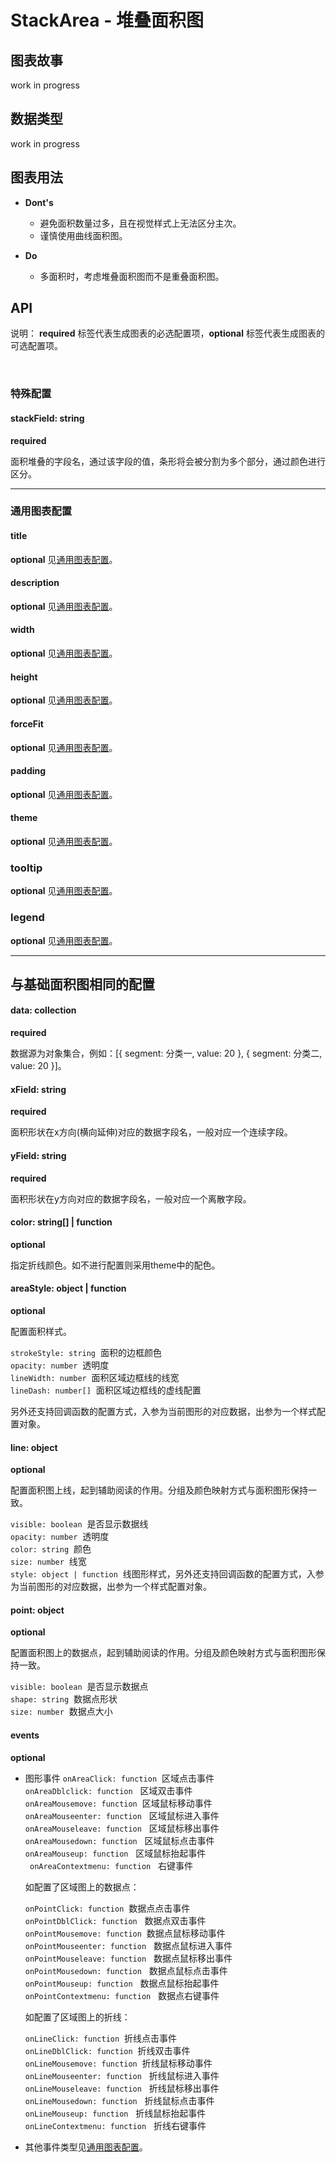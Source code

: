 # StackArea - 堆叠面积图

## 图表故事

work in progress

## 数据类型

work in progress

## 图表用法

- **Dont's**
  - 避免面积数量过多，且在视觉样式上无法区分主次。
  - 谨慎使用曲线面积图。



- **Do**
  - 多面积时，考虑堆叠面积图而不是重叠面积图。
  
  
  
## API
说明： **required** 标签代表生成图表的必选配置项，**optional** 标签代表生成图表的可选配置项。

<br/>

### 特殊配置

#### stackField: string
**required**

面积堆叠的字段名，通过该字段的值，条形将会被分割为多个部分，通过颜色进行区分。

***

### 通用图表配置

#### title
**optional** 见[通用图表配置](../generalConfig.zh-CN.md)。

#### description
**optional** 见[通用图表配置](../generalConfig.zh-CN.md)。

#### width
**optional** 见[通用图表配置](../generalConfig.zh-CN.md)。

#### height
**optional** 见[通用图表配置](../generalConfig.zh-CN.md)。

#### forceFit
**optional** 见[通用图表配置](../generalConfig.zh-CN.md)。

#### padding
**optional** 见[通用图表配置](../generalConfig.zh-CN.md)。

#### theme
**optional** 见[通用图表配置](../generalConfig.zh-CN.md)。



### tooltip
**optional**  见[通用图表配置](../generalConfig.zh-CN.md)。

### legend
**optional**  见[通用图表配置](../generalConfig.zh-CN.md)。

***

## 与基础面积图相同的配置

#### data: collection
**required**

数据源为对象集合，例如：[{ segment: 分类一, value: 20 }, { segment: 分类二, value: 20 }]。


#### xField: string
**required**

面积形状在x方向(横向延伸)对应的数据字段名，一般对应一个连续字段。


#### yField: string
**required**

面积形状在y方向对应的数据字段名，一般对应一个离散字段。


#### color: string[] | function
**optional**

指定折线颜色。如不进行配置则采用theme中的配色。


#### areaStyle: object | function
**optional**

配置面积样式。

`strokeStyle: string`  面积的边框颜色<br />
`opacity: number`  透明度<br />
`lineWidth: number`  面积区域边框线的线宽<br />
`lineDash: number[]`  面积区域边框线的虚线配置

另外还支持回调函数的配置方式，入参为当前图形的对应数据，出参为一个样式配置对象。

#### line: object
**optional**

配置面积图上线，起到辅助阅读的作用。分组及颜色映射方式与面积图形保持一致。

`visible: boolean`  是否显示数据线<br />
`opacity: number`  透明度<br />
`color: string`  颜色<br />
`size: number`  线宽<br />
`style: object | function`  线图形样式，另外还支持回调函数的配置方式，入参为当前图形的对应数据，出参为一个样式配置对象。

#### point: object
**optional**

配置面积图上的数据点，起到辅助阅读的作用。分组及颜色映射方式与面积图形保持一致。

`visible: boolean`  是否显示数据点<br />
`shape: string`  数据点形状<br />
`size: number`  数据点大小<br />


#### events
**optional**

- 图形事件
`onAreaClick: function`  区域点击事件<br />
`onAreaDblclick: function`   区域双击事件<br />
`onAreaMousemove: function`  区域鼠标移动事件<br />
`onAreaMouseenter: function`   区域鼠标进入事件<br />
`onAreaMouseleave: function`   区域鼠标移出事件<br />
`onAreaMousedown: function`   区域鼠标点击事件<br />
`onAreaMouseup: function`   区域鼠标抬起事件<br />`
onAreaContextmenu: function`   右键事件

  如配置了区域图上的数据点：
  
  `onPointClick: function`  数据点点击事件<br />
  `onPointDblClick: function`   数据点双击事件<br />
  `onPointMousemove: function`  数据点鼠标移动事件<br />
  `onPointMouseenter: function`   数据点鼠标进入事件<br />
  `onPointMouseleave: function`   数据点鼠标移出事件<br />
  `onPointMousedown: function`   数据点鼠标点击事件<br />
  `onPointMouseup: function`   数据点鼠标抬起事件<br />
  `onPointContextmenu: function`   数据点右键事件
  
  如配置了区域图上的折线：
  
  `onLineClick: function`  折线点击事件<br />
  `onLineDblClick: function`  折线双击事件<br />
  `onLineMousemove: function`  折线鼠标移动事件<br />
  `onLineMouseenter: function`   折线鼠标进入事件<br />
  `onLineMouseleave: function`   折线鼠标移出事件<br />
  `onLineMousedown: function`   折线鼠标点击事件<br />
  `onLineMouseup: function`   折线鼠标抬起事件<br />
  `onLineContextmenu: function`   折线右键事件<br />

- 其他事件类型见[通用图表配置](../generalConfig.zh-CN.md)。


